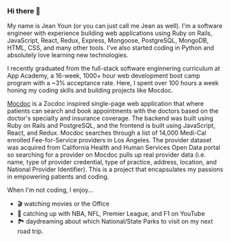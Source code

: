 ### Hi there 👋

My name is Jean Youn (or you can just call me Jean as well). I'm a software engineer with experience building web applications using Ruby on Rails, JavaScript, React, Redux, Express, Mongoose, PostgreSQL, MongoDB, HTML, CSS, and many other tools. I've also started coding in Python and absolutely love learning new technologies. 


I recently graduated from the full-stack software enginnering curriculum at App Academy, a 16-week, 1000+ hour web development boot camp program with a ~3% acceptance rate. Here, I spent over 100 hours a week honing my coding skills and building projects like Mocdoc. 


[Mocdoc](http://mocdoc.herokuapp.com/) is a Zocdoc inspired single-page web application that where patients can search and book appointments with the doctors based on the doctor's specialty and insurance coverage. The backend was built using Ruby on Rails and PostgreSQL, and the frontend is built using JavaScript, React, and Redux. Mocdoc searches through a list of 14,000 Medi-Cal enrolled Fee-for-Service  providers in Los Angeles. The provider dataset was acquired from California Health and Human Services Open Data portal so searching for a provider on Mocdoc pulls up real provider data (i.e. name, type of provider credential, type of practice, address, location, and National Provider Identifier). This is a project that encapsulates my passions in empowering patients and coding. 


When I'm not coding, I enjoy... 
- 🎬 watching movies or the Office
- 👀 catching up with NBA, NFL, Premier League, and F1 on YouTube 
- 🏞️ daydreaming about which National/State Parks to visit on my next road trip. 

<!-- Even in my free time, I'm passionate about building good fundamentals, whether that is on the basketball court 🏀 or on VScode 💻 -->

<!--
**jyl625/jyl625** is a ✨ _special_ ✨ repository because its `README.md` (this file) appears on your GitHub profile.

Here are some ideas to get you started:

- 🔭 I’m currently working on ...
- 🌱 I’m currently learning ...
- 👯 I’m looking to collaborate on ...
- 🤔 I’m looking for help with ...
- 💬 Ask me about ...
- 📫 How to reach me: ...
- 😄 Pronouns: ...
- ⚡ Fun fact: ...
-->
